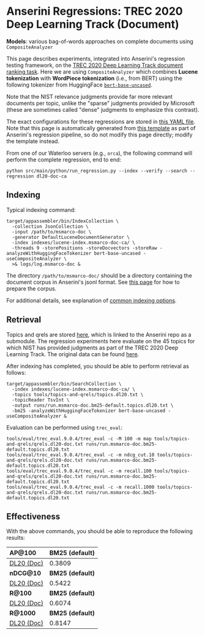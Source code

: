 # Anserini Regressions: TREC 2020 Deep Learning Track (Document)

**Models**: various bag-of-words approaches on complete documents using `CompositeAnalyzer`

This page describes experiments, integrated into Anserini's regression testing framework, on the [TREC 2020 Deep Learning Track document ranking task](https://trec.nist.gov/data/deep2020.html).
Here we are using `CompositeAnalyzer` which combines **Lucene tokenization** with **WordPiece tokenization** (i.e., from BERT) using the following tokenizer from HuggingFace [`bert-base-uncased`](https://huggingface.co/bert-base-uncased).

Note that the NIST relevance judgments provide far more relevant documents per topic, unlike the "sparse" judgments provided by Microsoft (these are sometimes called "dense" judgments to emphasize this contrast).

The exact configurations for these regressions are stored in [this YAML file](../../src/main/resources/regression/dl20-doc-ca.yaml).
Note that this page is automatically generated from [this template](../../src/main/resources/docgen/templates/dl20-doc-ca.template) as part of Anserini's regression pipeline, so do not modify this page directly; modify the template instead.

From one of our Waterloo servers (e.g., `orca`), the following command will perform the complete regression, end to end:

```
python src/main/python/run_regression.py --index --verify --search --regression dl20-doc-ca
```

## Indexing

Typical indexing command:

```
target/appassembler/bin/IndexCollection \
  -collection JsonCollection \
  -input /path/to/msmarco-doc \
  -generator DefaultLuceneDocumentGenerator \
  -index indexes/lucene-index.msmarco-doc-ca/ \
  -threads 9 -storePositions -storeDocvectors -storeRaw -analyzeWithHuggingFaceTokenizer bert-base-uncased -useCompositeAnalyzer \
  >& logs/log.msmarco-doc &
```

The directory `/path/to/msmarco-doc/` should be a directory containing the document corpus in Anserini's jsonl format.
See [this page](../../docs/experiments-msmarco-doc-doc2query-details.md) for how to prepare the corpus.

For additional details, see explanation of [common indexing options](../../docs/common-indexing-options.md).

## Retrieval

Topics and qrels are stored [here](https://github.com/castorini/anserini-tools/tree/master/topics-and-qrels), which is linked to the Anserini repo as a submodule.
The regression experiments here evaluate on the 45 topics for which NIST has provided judgments as part of the TREC 2020 Deep Learning Track.
The original data can be found [here](https://trec.nist.gov/data/deep2020.html).

After indexing has completed, you should be able to perform retrieval as follows:

```
target/appassembler/bin/SearchCollection \
  -index indexes/lucene-index.msmarco-doc-ca/ \
  -topics tools/topics-and-qrels/topics.dl20.txt \
  -topicReader TsvInt \
  -output runs/run.msmarco-doc.bm25-default.topics.dl20.txt \
  -bm25 -analyzeWithHuggingFaceTokenizer bert-base-uncased -useCompositeAnalyzer &
```

Evaluation can be performed using `trec_eval`:

```
tools/eval/trec_eval.9.0.4/trec_eval -c -M 100 -m map tools/topics-and-qrels/qrels.dl20-doc.txt runs/run.msmarco-doc.bm25-default.topics.dl20.txt
tools/eval/trec_eval.9.0.4/trec_eval -c -m ndcg_cut.10 tools/topics-and-qrels/qrels.dl20-doc.txt runs/run.msmarco-doc.bm25-default.topics.dl20.txt
tools/eval/trec_eval.9.0.4/trec_eval -c -m recall.100 tools/topics-and-qrels/qrels.dl20-doc.txt runs/run.msmarco-doc.bm25-default.topics.dl20.txt
tools/eval/trec_eval.9.0.4/trec_eval -c -m recall.1000 tools/topics-and-qrels/qrels.dl20-doc.txt runs/run.msmarco-doc.bm25-default.topics.dl20.txt
```

## Effectiveness

With the above commands, you should be able to reproduce the following results:

| **AP@100**                                                                                                   | **BM25 (default)**|
|:-------------------------------------------------------------------------------------------------------------|-----------|
| [DL20 (Doc)](https://trec.nist.gov/data/deep2020.html)                                                       | 0.3809    |
| **nDCG@10**                                                                                                  | **BM25 (default)**|
| [DL20 (Doc)](https://trec.nist.gov/data/deep2020.html)                                                       | 0.5422    |
| **R@100**                                                                                                    | **BM25 (default)**|
| [DL20 (Doc)](https://trec.nist.gov/data/deep2020.html)                                                       | 0.6074    |
| **R@1000**                                                                                                   | **BM25 (default)**|
| [DL20 (Doc)](https://trec.nist.gov/data/deep2020.html)                                                       | 0.8147    |
